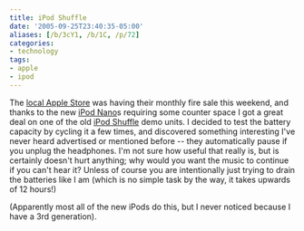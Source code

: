 ```yaml
---
title: iPod Shuffle
date: '2005-09-25T23:40:35-05:00'
aliases: [/b/3cY1, /b/1C, /p/72]
categories:
- technology
tags:
- apple
- ipod
---
```

The [local Apple Store][] was having their monthly fire sale this weekend, and thanks to the new [iPod Nano][]s
requiring some counter space I got a great deal on one of the old [iPod Shuffle][] demo units.  I decided to test the
battery capacity by cycling it a few times, and discovered something interesting I've never heard advertised or
mentioned before -- they automatically pause if you unplug the headphones.  I'm not sure how useful that really is, but
is certainly doesn't hurt anything; why would you want the music to continue if you can't hear it?  Unless of course you
are intentionally just trying to drain the batteries like I am (which is no simple task by the way, it takes upwards of
12 hours!)

(Apparently most all of the new iPods do this, but I never noticed because I have a 3rd generation).

[local Apple Store]: http://www.apple.com/retail/saddlecreek/
[iPod Nano]: https://web.archive.org/web/20050925/https://www.apple.com/ipodnano/
[iPod Shuffle]: https://web.archive.org/web/20050925/https://www.apple.com/ipodshuffle/
